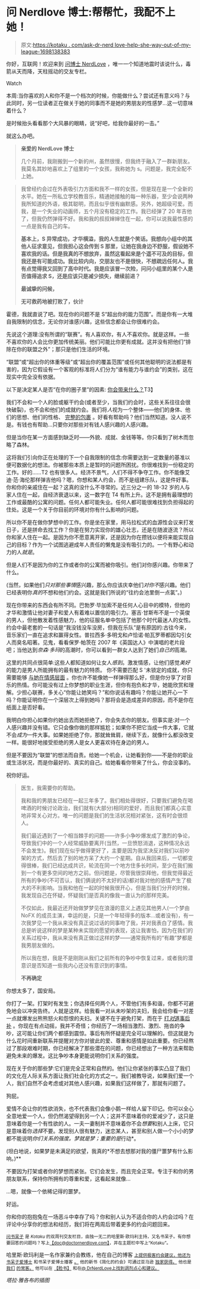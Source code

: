 # 问 Nerdlove 博士:帮帮忙，我配不上她！

> 原文:[https://kotaku . com/ask-dr-nerd love-help-she-way-out-of-my-league-1698138383](https://kotaku.com/ask-dr-nerdlove-help-she-s-way-out-of-my-league-1698138383)

你好，互联网！欢迎来到 [问博士 NerdLove](http://kotaku.com/askdrnerdlove) ，唯一一个知道地震时该说什么，毒箭从天而降，天柱摇动的交友专栏。

Watch

本周:当你喜欢的人和你不是一个档次的时候，你能做什么？尝试还有意义吗？与此同时，另一位读者正在做关于她的同事而不是她的男朋友的性感梦…这一切意味着什么？

是时候抬头看看那个大风暴的眼睛，说“好吧，给我你最好的一击。”

就这么办吧。

> **亲爱的 NerdLove 博士**
> 
> 几个月前，我刚搬到一个新的州，虽然很慢，但我终于融入了一群新朋友。我莫名其妙地喜欢上了组里的一个女孩，我称她为 s。问题是，我完全配不上她。

> 我曾经约会过在外表吸引力方面和我不一样的女孩，但是现在是一个全新的水平。她在一所私立学校教音乐，精通她接触的每一种乐器，至少会说两种我所知道的外语，极其聪明，而且似乎很有幽默感。另外，她超级可爱。而我，是一个失业的动画师，五个月没有稳定的工作。我已经弹了 20 年吉他了，但我仍然弹得不好。我和我的叔叔婶婶住在一起，你可以说我最性感的一点是我有自己的车。
> 
> **基本上，S 异常成功，才华横溢，我的人生就是个笑话。我想向小组中的其他人征求意见，但我担心这会传到 S 那里，让她在我身边不舒服，假设她不喜欢我的话。但是我真的不想放弃，虽然这看起来是个遥不可及的目标，但我还是有可能成功。我比较内向，交朋友也不是很快，不想疏远任何人。我有点觉得我又回到了高中时代。我是应该冒一次险，问问小组里的某个人是否值得追求 S，还是应该只是减少损失，继续前进？**
> 
> **最诚挚的问候，**
> 
> **无可救药地被打败了，伙计**

霍德，我就直说了吧。现在你的问题不是 S“超出你的能力范围”。而是你有一大堆自我限制的信念，无论你对谁感兴趣，这些信念都会让你很难约会。

先说这个道理:没有所谓的“联赛”。有人喜欢你，有人不喜欢你。就是这样。一些不喜欢你的人会比你更加传统美丽。他们可能比你更有成就。这并没有把他们“排除在你的联盟之外”；那只是他们生活的环境。

“联盟”或“超出你的体重等级”或“超出你的覆盖范围”或任何其他聪明的说法都是有害的，因为它假设有一个客观的标准将人们分为“谁有能力与谁约会”的类别，这在现实中完全没有依据。

以下是决定某人是否“在你的圈子里”的因素: [你会带来什么？](http://www.doctornerdlove.com/2013/06/leveling-up-out-of-your-league/)T3】

我们不会和一个人的脸或躯干约会(或者至少，当我们约会时，这些关系往往会很快破裂)，也不会和他们的成就约会。我们将*人*视为一个整体——他们的身体、他们的思想、他们的性格、 [完整的包裹](http://www.doctornerdlove.com/2014/06/building-attraction-which-matters-more-looks-personality/) 。好看有帮助吗？他们当然知道。没人说不是。有钱也有帮助…只要你对那些对有钱人感兴趣的人感兴趣。

但是当你在某一方面感到缺乏时——外貌、成就、金钱等等。你只看到了树木而忽略了森林。

这将我们引向你正在处理的下一个自我限制的信念:你需要达到一定数量的基准以便可数据化的想法。你被那些本质上是暂时的问题所困扰。你很难找到一份稳定的工作。好的……T2 也有很多人。经济不景气，人们不得不争夺工作。你不能像艾迪·范·海伦那样弹吉他吗？嗯，你想和某人约会，而不是组建乐队，这是件好事。你和你的亲戚住在一起？这真的没什么不寻常的。近三分之一的 18-32 岁的人与家人住在一起，自经济衰退以来，这一数字在 T4 有所上升。这不是拥有最理想的工作或最酷的公寓的问题。任何人都可能失业。任何人都可能很难找到负担得起的住处。这是一个关于你目前的环境对你有什么影响的问题。

所以你不是在做你梦想中的工作。你是坐在家里，用马拉松式的血源性会议来打发日子，还是拼命去找工作？你是在努力实现你的雄心壮志，还是在随波逐流？所以你和家人住在一起。是因为你不愿意离开家，还是因为你在攒钱以便将来能实现自己的目标？作为一个试图逃避成年人责任的懒鬼是没有吸引力的。一个有野心和动力的人*就是*。

但是人们不是因为你的工作或者你的公寓而被你吸引。他们对你感兴趣。你带来了什么。

(当然，如果他们*只对那些事情*感兴趣，那么你应该庆幸他们*对你不*感兴趣。他们已经表明你*真的*不想和他们约会。这就是我们所说的“往约会池里倒一点氯”。)

现在你带来的东西会有所不同。巴勃罗·毕加索不是任何人心目中的模特，但他的才华和激情让他对妻子和爱人有着难以置信的吸引力。塞吉·甘斯布不是一个英俊的男人，但他散发着性感魅力，他的征服名单中包括了他那个时代最迷人的女性。约会中最老套的一句话是“我没钱没车没房，但我在乐队”是有原因的:古往今来，音乐家们一直在追求和赢得女性。普拉西多·多明戈和卢恰诺·帕瓦罗蒂都因勾引女人而臭名昭著。见鬼，看看保罗·帕茨在 2007 年《英国达人》中演唱的老片段吧；当他达到*奈森·多玛*的高潮时，你可以看到一群女人达到了她们*自己的*高潮。

这里的共同点很简单:这些人都知道如何让女人*感到*。激发情感，让他们感觉*美好*的能力是男人所能拥有的最有魅力的特质。 你不需要匹配 S '未锁定的成就，你只需要能够 [与她在情感层面](http://www.doctornerdlove.com/2012/07/chemistry-emotional-engagement/all/1/) 。你也许不能像她一样弹得那么好，但是你分享了对音乐的热情。你可能没有过上你梦想的职业生涯，但你有抱负和才华，她能欣赏和理解。少担心联赛，多关心“你能让她笑吗？”和你说话有趣吗？你能让她开心一下吗？你能证明你在一个深层次上得到她吗？那将会是造成差异的原因，而不是你在纸面上是否好看。

我明白你担心如果你约她出去而她拒绝了，你会失去你的朋友。但事实是:对一个人感兴趣并没有错。它只会像你做的那样尴尬；如果你不把它当成一件大事，它就不会*成为*一件大事。如果她拒绝了你，那就耸耸肩，继续下去，就像什么都没改变一样。能很好地接受拒绝的男人是女人更喜欢待在身边的男人。

但是不要因为“联盟”的想法而自责。给她一个机会，让她看到你——不是你的职业或生活状况，而是你最好的、真实的自己。给她看看你带来了什么，你会没事的。

祝你好运。

> 医生，我需要你的帮助。
> 
> 我和我的男朋友已经在一起三年多了。我们相处得很好，只要我们避免在喝啤酒的时候讨论政治，我们就有(大部分)相同的爱好，而且我们都真心实意地非常关心对方。唯一的问题是我们的生活状况相对紧张，这有时会很烦人。
> 
> 我们最近遇到了一个相当棘手的问题——许多小争吵爆发成了激烈的争论，导致我们中的一个人经常威胁要离开(当然，一旦愤怒消退，这种情况永远不会发生)。我们现在似乎做得更好了，主要是因为我坚决反对我们以前吵架的方式，然后去了别的地方呆了大约一个星期。自从我回来后，一切都变得很棒，我们已经达成共识，轮流在同一个地方住多长时间，至少在我们搬到一个有更多空间的地方之前。但问题是，尽管我很崇拜他，但我觉得最近所有的争吵(不可否认，我们俩说的不太好的话)都对我对他的感情产生了极大的不利影响。当我和他在一起的时候我很开心，但是当我们分开的时候，我发现自己在怀疑，怀疑我们是否真的像我一直认为的那样完美。
> 
> 不仅如此，我最近还开始做梦梦见在浪漫的意义上遇见其他男人(一个梦由 NoFX 的成员主演，幸运的是，只是一个年轻得多的版本...或者没有)，有一次我梦见一个我从来没有真正说过话的同事吻了我，并对我表白了感情。我总是听说这样的梦是某种未实现的愿望的表现，这让我害怕，因为在我们的关系过程中，我从来没有真正做过这样的梦——通常我所有的“有趣”梦都是我男朋友做的。
> 
> 所以我在想，我是不是刚刚从我们之前所有的争吵中恢复过来，或者我的潜意识是否知道一些我内心还没有意识到的事情。
> 
> **不再确定**

你想太多了，国安局。

你打了一架。打架时有发生；你选择任何两个人，不管他们有多和谐，你都不可避免地会以冲突告终。人就是这样。给我看一对从未吵架的夫妇，我会给你看一对差一点就爆发出熊熊怒火和怨恨的夫妇。关键不在于避免打架，而在于 [打*对*道](http://www.doctornerdlove.com/2012/03/how-to-argue/all/1/)[事后补](http://www.doctornerdlove.com/2014/07/stop-fighting-girlfriend-start-making/) 。你现在有点动摇，我并不奇怪；你经历了一场相当激烈、激烈、拖沓的争吵，这可能让你们两个都感到震惊。事后有所怀疑是完全可以理解的。但这就是为什么花时间重新联系并提醒对方你对彼此的爱、尊重和感情是如此重要。你已经熬过了那段艰难时期，你已经解决了那些潜在的问题，你已经想出了一种方法来帮助避免未来的爆发。这比争吵本身更能说明你们关系的强度。

现在关于你的那些梦:它们是完全正常和自然的。他们让你紧张的事实凸显了我们的文化在人际关系方面让我们社会化的方式之一。我们被教导说，如果我们爱一个人，我们自然不会考虑或对其他人感兴趣，如果我们这样做了，那就有问题了。

狗屁。

爱情不会让你的性欲消失，也不代表我们会像小鹅一样给人留下印记。你可以全心全意地爱一个人，但仍然渴望得到另一个人；这并不意味着你的爱减少了，这只是意味着你是一个有性欲的人。一夫一妻制并不意味着你不会*想要*和别人上床，它只是意味着你*选择*不要。发现别人很有魅力，迷恋某人，甚至和别人做一个小小的梦都不能说明*你们关系的强度。梦就是梦；重要的是*行动*。

(坦白地说，如果梦是未满足的欲望，我真的*不想去想那对我的僵尸噩梦有什么影响。)**

不要因为打架或者你的梦想而紧张。它们会发生，而且完全正常。专注于和你的男朋友联系，保持你所拥有的尊重和爱，这看起来就像…

...嗯，就像一个依稀记得的噩梦。

好运。

你和你的抱抱兔在一场恶斗中幸存了吗？你和别人认为不适合你的人约会过吗？在评论中分享你的想法和经历，我们将在两周后带着更多的约会问题回来。

[<small>问书呆子</small>](http://kotaku.com/askdrnerdlove) <small>是 *Kotaku* 的双周刊交友栏目，由独一无二的哈里斯·欧玛利主持，又名书呆子。有你想要回答的问题吗？写上</small>[<small>【doc@doctornerdlove.com】</small>](mailto:doc@doctornerdlove.com)<small>，并在主题栏中写上“Kotaku”。</small>

哈里斯·欧玛利是一名作家兼约会教练，他在自己的博客 [<small>上提供极客约会建议，他还为书呆子爱博士</small>](http://www.doctornerdlove.com/) <small>和书呆子爱博士播客</small> [<small>。</small>](https://kotaku.com/ask-dr-nerdlove-my-ex-got-me-into-kink-and-i-cant-go-1689667640) <small>他的新书《简化的约会》可通过亚马逊</small> [<small>独家获得。</small>](http://kotaku.com/ask-dr-nerdlove-is-my-relationship-doomed-1666849587) <small>他也是</small> [<small>我们</small>](http://oneofus.net/) [<small>的常客。</small>](http://kotaku.com/ask-dr-nerdlove-i-just-want-casual-sex-1686823892) <small>他可以在</small> [<small>【脸书】</small>](http://facebook.com/DrNerdLove) <small>和在</small>[<small>@ DrNerdLove</small>](http://twitter.com/DrNerdLove)[<small>上找到调剂点心和建议。</small>](http://kotaku.com/ask-dr-nerdlove-i-got-sick-and-our-sex-life-fell-apar-1684010605)

*塔拉·雅各布的插图*